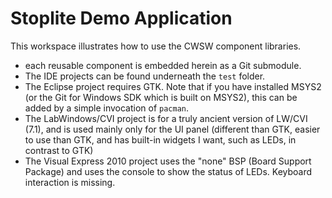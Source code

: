 # Stoplite Demo Application

This workspace illustrates how to use the CWSW component libraries.

* each reusable component is embedded herein as a Git submodule.
* The IDE projects can be found underneath the `test` folder.
* The Eclipse project requires GTK. Note that if you have installed MSYS2 (or the Git for Windows SDK which is built on MSYS2), this can be added by a simple invocation of `pacman`.
* The LabWindows/CVI project is for a truly ancient version of LW/CVI (7.1), and is used mainly only for the UI panel (different than GTK, easier to use than GTK, and has built-in widgets I want, such as LEDs, in contrast to GTK)
* The Visual Express 2010 project uses the "none" BSP (Board Support Package) and uses the console to show the status of LEDs. Keyboard interaction is missing.

